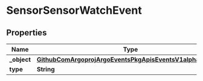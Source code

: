 

# SensorSensorWatchEvent


## Properties

Name | Type | Description | Notes
------------ | ------------- | ------------- | -------------
**_object** | [**GithubComArgoprojArgoEventsPkgApisEventsV1alpha1Sensor**](GithubComArgoprojArgoEventsPkgApisEventsV1alpha1Sensor.md) |  |  [optional]
**type** | **String** |  |  [optional]



